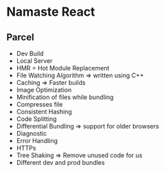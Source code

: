 # Namaste React

## Parcel

- Dev Build
- Local Server
- HMR = Hot Module Replacement
- File Watching Algorithm => written using C++
- Caching => Faster builds
- Image Optimization
- Minification of files while bundling
- Compresses file
- Consistent Hashing
- Code Splitting
- Differential Bundling => support for older browsers
- Diagnostic
- Error Handling
- HTTPs
- Tree Shaking => Remove unused code for us
- Different dev and prod bundles
